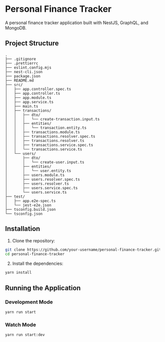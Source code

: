 # Personal Finance Tracker

A personal finance tracker application built with NestJS, GraphQL, and MongoDB.

## Project Structure

```plaintext
.
├── .gitignore
├── .prettierrc
├── eslint.config.mjs
├── nest-cli.json
├── package.json
├── README.md
├── src/
│   ├── app.controller.spec.ts
│   ├── app.controller.ts
│   ├── app.module.ts
│   ├── app.service.ts
│   ├── main.ts
│   ├── transactions/
│   │   ├── dto/
│   │   │   └── create-transaction.input.ts
│   │   ├── entities/
│   │   │   └── transaction.entity.ts
│   │   ├── transactions.module.ts
│   │   ├── transactions.resolver.spec.ts
│   │   ├── transactions.resolver.ts
│   │   ├── transactions.service.spec.ts
│   │   └── transactions.service.ts
│   └── users/
│       ├── dto/
│       │   └── create-user.input.ts
│       ├── entities/
│       │   └── user.entity.ts
│       ├── users.module.ts
│       ├── users.resolver.spec.ts
│       ├── users.resolver.ts
│       ├── users.service.spec.ts
│       └── users.service.ts
├── test/
│   ├── app.e2e-spec.ts
│   └── jest-e2e.json
├── tsconfig.build.json
└── tsconfig.json
```

## Installation

1. Clone the repository:
```bash
git clone https://github.com/your-username/personal-finance-tracker.git
cd personal-finance-tracker
```

2. Install the dependencies:
```bash
yarn install
```

## Running the Application

### Development Mode
```bash
yarn run start
```

### Watch Mode
```bash
yarn run start:dev
```
